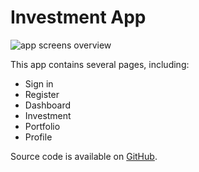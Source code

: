 # Investment App

![app screens overview](/img/docs/examples/investment-app.png)

This app contains several pages, including:

- Sign in
- Register
- Dashboard
- Investment
- Portfolio
- Profile

Source code is available on [GitHub](https://github.com/SCB-Innovation-Lab/saber_flutter_ui/tree/master/examples/investment-app).
